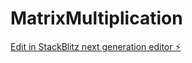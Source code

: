 # MatrixMultiplication

[Edit in StackBlitz next generation editor ⚡️](https://stackblitz.com/~/github.com/Reben80/MatrixMultiplication)